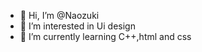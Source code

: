 - 👋 Hi, I’m @Naozuki
- 👀 I’m interested in Ui design
- 🌱 I’m currently learning C++,html and css
<!---
Naozuki/Naozuki is a ✨ special ✨ repository because its `README.md` (this file) appears on your GitHub profile.
You can click the Preview link to take a look at your changes.
--->
